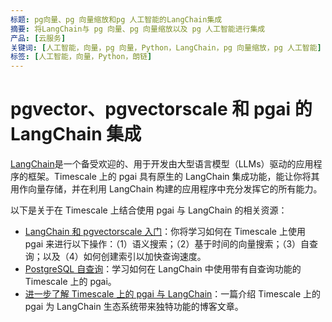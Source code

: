 ```yaml
---
标题: pg向量、pg 向量缩放和pg 人工智能的LangChain集成
摘要: 将LangChain与 pg 向量、pg 向量缩放以及 pg 人工智能进行集成
产品: [云服务]
关键词: [人工智能，向量，pg 向量，Python，LangChain，pg 向量缩放，pg 人工智能]
标签: [人工智能，向量，Python，朗链]
---
```


# pgvector、pgvectorscale 和 pgai 的 LangChain 集成

[LangChain](https://www.langchain.com/)是一个备受欢迎的、用于开发由大型语言模型（LLMs）驱动的应用程序的框架。Timescale 上的 pgai 具有原生的 LangChain 集成功能，能让你将其用作向量存储，并在利用 LangChain 构建的应用程序中充分发挥它的所有能力。

以下是关于在 Timescale 上结合使用 pgai 与 LangChain 的相关资源：

- [LangChain 和 pgvectorscale 入门](https://python.langchain.com/docs/integrations/vectorstores/timescalevector)：你将学习如何在 Timescale 上使用 pgai 来进行以下操作：（1）语义搜索；（2）基于时间的向量搜索；（3）自查询；以及（4）如何创建索引以加快查询速度。
- [PostgreSQL 自查询](https://python.langchain.com/docs/integrations/retrievers/self_query/timescalevector_self_query)：学习如何在 LangChain 中使用带有自查询功能的 Timescale 上的 pgai。
- [进一步了解 Timescale 上的 pgai 与 LangChain](https://blog.langchain.dev/timescale-vector-x-langchain-making-postgresql-a-better-vector-database-for-ai-applications/)：一篇介绍 Timescale 上的 pgai 为 LangChain 生态系统带来独特功能的博客文章。
